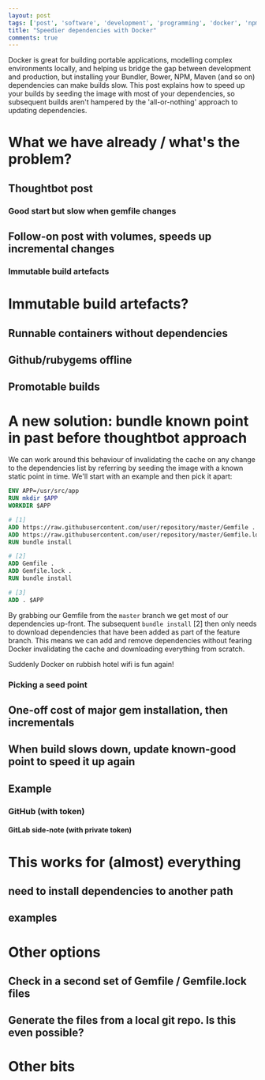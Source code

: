 ```yaml
---
layout: post
tags: ['post', 'software', 'development', 'programming', 'docker', 'npm', 'bundler', 'rails']
title: "Speedier dependencies with Docker"
comments: true
---
```

Docker is great for building portable applications, modelling complex environments locally, and helping us bridge the gap between development and production, but installing your Bundler, Bower, NPM, Maven (and so on) dependencies can make builds slow. This post explains how to speed up your builds by seeding the image with most of your dependencies, so subsequent builds aren't hampered by the 'all-or-nothing' approach to updating dependencies.

<!-- more -->

# What we have already / what's the problem?
## Thoughtbot post
### Good start but slow when gemfile changes
## Follow-on post with volumes, speeds up incremental changes
### Immutable build artefacts

# Immutable build artefacts?
## Runnable containers without dependencies
## Github/rubygems offline
## Promotable builds

# A new solution: bundle known point in past before thoughtbot approach

We can work around this behaviour of invalidating the cache on any change to the dependencies list by referring by seeding the image with a known static point in time. We'll start with an example and then pick it apart:

```dockerfile
ENV APP=/usr/src/app
RUN mkdir $APP
WORKDIR $APP

# [1]
ADD https://raw.githubusercontent.com/user/repository/master/Gemfile .
ADD https://raw.githubusercontent.com/user/repository/master/Gemfile.lock .
RUN bundle install

# [2]
ADD Gemfile .
ADD Gemfile.lock .
RUN bundle install

# [3]
ADD . $APP
```

By grabbing our Gemfile from the `master` branch we get most of our dependencies up-front. The subsequent `bundle install` [2] then only needs to download dependencies that have been added as part of the feature branch. This means we can add and remove dependencies without fearing Docker invalidating the cache and downloading everything from scratch. 

Suddenly Docker on rubbish hotel wifi is fun again!

### Picking a seed point

## One-off cost of major gem installation, then incrementals
## When build slows down, update known-good point to speed it up again
## Example
### GitHub (with token)
#### GitLab side-note (with private token)

# This works for (almost) everything
## need to install dependencies to another path
## examples

# Other options
## Check in a second set of Gemfile / Gemfile.lock files
## Generate the files from a local git repo. Is this even possible?

# Other bits
<!-- 
Using the above approach we get the benefits of cached dependencies with the benefits of quick builds and deployable artefacts.

Deployments are hard. Striking a balance between stable production builds, fast development cycles and keeping development and production as close as possible is even harder.

### The paradox

Docker images should contain all of the dependencies required to run your application. If we can guarantee that all our Bundler, NPM and Bower dependencies are already built into the image, we no longer need to worry about outages of `rubygems.org` or `github.com`.
-->
